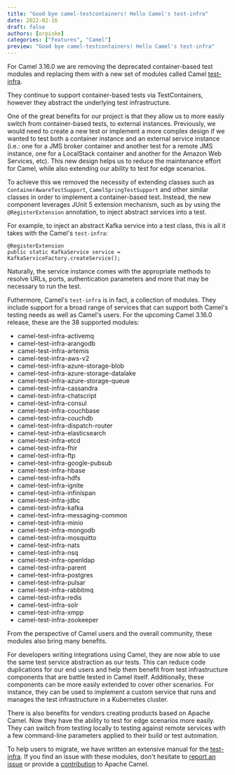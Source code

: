 ```yaml
---
title: "Good bye camel-testcontainers! Hello Camel's test-infra"
date: 2022-02-16
draft: false
authors: [orpiske]
categories: ["Features", "Camel"]
preview: "Good bye camel-testcontainers! Hello Camel's test-infra"
---
```


For Camel 3.16.0 we are removing the deprecated container-based test modules and
replacing them with a new set of modules called Camel [test-infra](/manual/test-infra.html).

They continue to support container-based tests via TestContainers, however they abstract the underlying test infrastructure.

One of the great benefits for our project is that they allow us to more easily switch from container-based tests, to external instances. Previously, we would need to create a new test or implement a more complex design if we wanted to test both a container instance and an external service instance (i.e.: one for a JMS broker container and another test for a remote JMS instance, one for a LocalStack container and another for the Amazon Web Services, etc). This new design helps us to reduce the maintenance effort for Camel, while also extending our ability to test for edge scenarios.

To achieve this we removed the necessity of extending classes such as `ContainerAwareTestSupport`, `CamelSpringTestSupport` and other similar classes in order to implement a container-based test. Instead, the new component leverages JUnit 5 extension mechanism, such as by using the `@RegisterExtension` annotation, to inject abstract services into a test.

For example, to inject an abstract Kafka service into a test class, this is all it takes with the Camel's `test-infra`:

```
@RegisterExtension
public static KafkaService service = KafkaServiceFactory.createService();
```

Naturally, the service instance comes with the appropriate methods to resolve URLs, ports, authentication parameters and more that may be necessary to run the test.

Futhermore, Camel's `test-infra` is in fact, a collection of modules. They include support for a broad range of services that can support both Camel's testing needs as well as Camel's users. For the upcoming Camel 3.16.0 release, these are the 38 supported modules:

* camel-test-infra-activemq
* camel-test-infra-arangodb
* camel-test-infra-artemis
* camel-test-infra-aws-v2
* camel-test-infra-azure-storage-blob
* camel-test-infra-azure-storage-datalake
* camel-test-infra-azure-storage-queue
* camel-test-infra-cassandra
* camel-test-infra-chatscript
* camel-test-infra-consul
* camel-test-infra-couchbase
* camel-test-infra-couchdb
* camel-test-infra-dispatch-router
* camel-test-infra-elasticsearch
* camel-test-infra-etcd
* camel-test-infra-fhir
* camel-test-infra-ftp
* camel-test-infra-google-pubsub
* camel-test-infra-hbase
* camel-test-infra-hdfs
* camel-test-infra-ignite
* camel-test-infra-infinispan
* camel-test-infra-jdbc
* camel-test-infra-kafka
* camel-test-infra-messaging-common
* camel-test-infra-minio
* camel-test-infra-mongodb
* camel-test-infra-mosquitto
* camel-test-infra-nats
* camel-test-infra-nsq
* camel-test-infra-openldap
* camel-test-infra-parent
* camel-test-infra-postgres
* camel-test-infra-pulsar
* camel-test-infra-rabbitmq
* camel-test-infra-redis
* camel-test-infra-solr
* camel-test-infra-xmpp
* camel-test-infra-zookeeper

From the perspective of Camel users and the overall community, these modules also bring many benefits.

For developers writing integrations using Camel, they are now able to use the same test service abstraction as our tests. This can reduce code duplications for our end users and help them benefit from test infrastructure components that are battle tested in Camel itself. Additionally, these components can be more easily extended to cover other scenarios. For instance, they can be used to implement a custom service that runs and manages the test infrastructure in a Kubernetes cluster.

There is also benefits for vendors creating products based on Apache Camel. Now they have the ability to test for edge scenarios more easily. They can switch from testing locally to testing against remote services with a few command-line parameters applied to their build or test automation.

To help users to migrate, we have written an extensive manual for the [test-infra](/manual/test-infra.html). If you find an issue with these modules, don't hesitate to [report an issue](https://issues.apache.org/jira) or provide a [contribution](https://github.com/apache/camel) to Apache Camel.